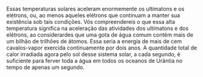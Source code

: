 ﻿Essas temperaturas solares aceleram enormemente os ultímatons e os elétrons, ou, ao menos aqueles elétrons que continuam a manter sua existência sob tais condições. Vós compreendereis o que essa alta temperatura significa na aceleração das atividades dos ultímatons e dos elétrons, ao considerardes que uma gota de água comum contém mais de um bilhão de trilhões de átomos. Essa seria a energia de mais de cem cavalos-vapor exercida continuamente por dois anos. A quantidade total de calor irradiada agora pelo sol desse sistema solar, a cada segundo, é suficiente para ferver toda a água em todos os oceanos de Urântia no tempo de apenas um segundo.